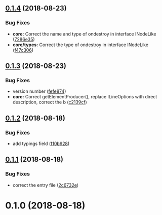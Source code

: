 <a name="0.1.4"></a>
## [0.1.4](https://github.com/xyzingh/EventNet/compare/v0.1.3...v0.1.4) (2018-08-23)


### Bug Fixes

* **core:** Correct the name and type of ondestroy in interface INodeLike ([7286e35](https://github.com/xyzingh/EventNet/commit/7286e35))
* **core/types:** Correct the type of ondestroy in interface INodeLike ([f47c306](https://github.com/xyzingh/EventNet/commit/f47c306))



<a name="0.1.3"></a>
## [0.1.3](https://github.com/xyzingh/EventNet/compare/v0.1.2...v0.1.3) (2018-08-23)


### Bug Fixes

* version number ([fefe874](https://github.com/xyzingh/EventNet/commit/fefe874))
* **core:** Correct getElementProducer(), replace ILineOptions with direct description, correct the b ([c2139cf](https://github.com/xyzingh/EventNet/commit/c2139cf))



<a name="0.1.2"></a>
## [0.1.2](https://github.com/xyzingh/EventNet/compare/v0.1.1...v0.1.2) (2018-08-18)


### Bug Fixes

* add typings field ([f10b928](https://github.com/xyzingh/EventNet/commit/f10b928))



<a name="0.1.1"></a>
## [0.1.1](https://github.com/xyzingh/EventNet/compare/v0.1.0...v0.1.1) (2018-08-18)


### Bug Fixes

* correct the entry file ([2c6732e](https://github.com/xyzingh/EventNet/commit/2c6732e))



<a name="0.1.0"></a>
# 0.1.0 (2018-08-18)



